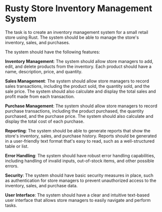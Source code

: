 # Rusty Store Inventory Management System

The task is to create an inventory management system for a small retail store using Rust. The system should be able to manage the store's inventory, sales, and purchases.

The system should have the following features:

**Inventory Management**: The system should allow store managers to add, edit, and delete products from the inventory. Each product should have a name, description, price, and quantity.

**Sales Management**: The system should allow store managers to record sales transactions, including the product sold, the quantity sold, and the sale price. The system should also calculate and display the total sales and profit made from each transaction.

**Purchase Management**: The system should allow store managers to record purchase transactions, including the product purchased, the quantity purchased, and the purchase price. The system should also calculate and display the total cost of each purchase.

**Reporting**: The system should be able to generate reports that show the store's inventory, sales, and purchase history. Reports should be generated in a user-friendly text format that's easy to read, such as a well-structured table or list.

**Error Handling**: The system should have robust error handling capabilities, including handling of invalid inputs, out-of-stock items, and other possible errors.

**Security**: The system should have basic security measures in place, such as authentication for store managers to prevent unauthorized access to the inventory, sales, and purchase data.

**User Interface**: The system should have a clear and intuitive text-based user interface that allows store managers to easily navigate and perform tasks.
